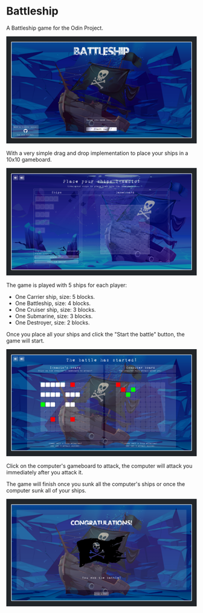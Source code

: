 # Battleship

A Battleship game for the Odin Project.

![alt text](./src/images/page-preview.png?raw=true)

With a very simple drag and drop implementation to place your ships in a 10x10 gameboard.

![alt text](./src/images/page-preview-place-ships.png?raw=true)

The game is played with 5 ships for each player: 

- One Carrier ship, size: 5 blocks.
- One Battleship, size: 4 blocks.
- One Cruiser ship, size: 3 blocks.
- One Submarine, size: 3 blocks.
- One Destroyer, size: 2 blocks.

Once you place all your ships and click the "Start the battle" button, the game will start.

![alt text](./src/images/page-preview-game-screen.png?raw=true)

Click on the computer's gameboard to attack, the computer will attack you immediately after you attack it.

The game will finish once you sunk all the computer's ships or once the computer sunk all of your ships.

![alt text](./src/images/page-preview-winner-screen.png?raw=true)

